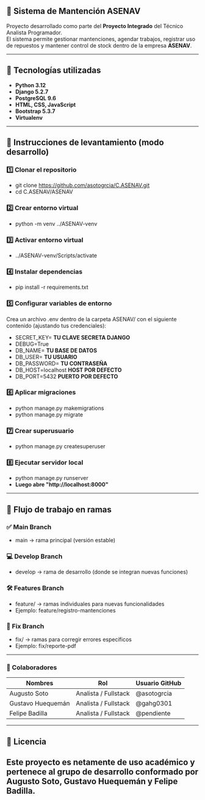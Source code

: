 ## 🚢 Sistema de Mantención ASENAV

Proyecto desarrollado como parte del **Proyecto Integrado** del Técnico Analista Programador.  
El sistema permite gestionar mantenciones, agendar trabajos, registrar uso de repuestos y mantener control de stock dentro de la empresa **ASENAV**.

---

## 🧠 Tecnologías utilizadas

- **Python 3.12**
- **Django 5.2.7**
- **PostgreSQL 9.6**
- **HTML, CSS, JavaScript**
- **Bootstrap 5.3.7**
- **Virtualenv**

---

## 🚀 Instrucciones de levantamiento (modo desarrollo)

### 1️⃣ Clonar el repositorio
- git clone https://github.com/asotogrcia/C.ASENAV.git
- cd C.ASENAV/ASENAV


### 2️⃣ Crear entorno virtual
- python -m venv ../ASENAV-venv


### 3️⃣ Activar entorno virtual
- ../ASENAV-venv/Scripts/activate


### 4️⃣ Instalar dependencias
- pip install -r requirements.txt


### 5️⃣ Configurar variables de entorno
Crea un archivo .env dentro de la carpeta ASENAV/ con el siguiente contenido (ajustando tus credenciales):

- SECRET_KEY= **TU CLAVE SECRETA DJANGO**
- DEBUG=True
- DB_NAME= **TU BASE DE DATOS**
- DB_USER= **TU USUARIO**
- DB_PASSWORD= **TU CONTRASEÑA**
- DB_HOST=localhost **HOST POR DEFECTO**
- DB_PORT=5432 **PUERTO POR DEFECTO**

### 6️⃣ Aplicar migraciones
- python manage.py makemigrations
- python manage.py migrate


### 7️⃣ Crear superusuario
- python manage.py createsuperuser


### 8️⃣ Ejecutar servidor local
- python manage.py runserver
- **Luego abre "http://localhost:8000"**
---

## 🌿 Flujo de trabajo en ramas

### ✅ Main Branch
- main → rama principal (versión estable)

### 💻 Develop Branch
- develop → rama de desarrollo (donde se integran nuevas funciones)

### 🛠️ Features Branch
- feature/ → ramas individuales para nuevas funcionalidades
- Ejemplo: feature/registro-mantenciones

### 🔩 Fix Branch
- fix/ → ramas para corregir errores específicos
- Ejemplo: fix/reporte-pdf
---

### 🧩 Colaboradores

|       Nombres         |          Rol           |Usuario GitHub|
|-----------------------|------------------------|--------------|
|      Augusto Soto     | Analista / Fullstack   | @asotogrcia  |
|   Gustavo Huequemán   | Analista / Fullstack   |  @gahg0301   |
|     Felipe Badilla    | Analista / Fullstack   | @pendiente   |


---
## 📄 Licencia

**Este proyecto es netamente de uso académico y pertenece al grupo de desarrollo conformado por Augusto Soto, Gustavo Huequemán y Felipe Badilla.**
---